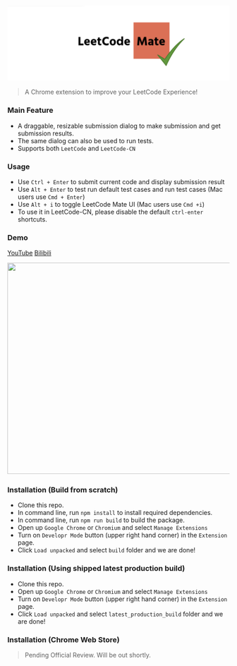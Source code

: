 ![Logo](logo.png)

> A Chrome extension to improve your LeetCode Experience! 


### Main Feature
* A draggable, resizable submission dialog to make submission and get submission results.
* The same dialog can also be used to run tests. 
* Supports both `LeetCode` and `LeetCode-CN`


### Usage
* Use `Ctrl + Enter` to submit current code and display submission result
* Use `Alt + Enter` to test run default test cases and run test cases (Mac users use `Cmd + Enter`)
* Use `Alt + i` to toggle LeetCode Mate UI (Mac users use `Cmd +i`)
* To use it in LeetCode-CN, please disable the default `ctrl-enter` shortcuts.


### Demo
[YouTube](https://youtu.be/-EERA_JScJE)
[Bilibili](https://www.bilibili.com/video/BV1p54y147zK/)

 <img src="demo.gif" style="width:600px;height:479px">
 
### Installation (Build from scratch)
* Clone this repo.
* In command line, run `npm install` to install required dependencies.
* In command line, run `npm run build` to build the package.
* Open up `Google Chrome` or `Chromium` and select `Manage Extensions`
* Turn on `Developr Mode` button (upper right hand corner) in the `Extension` page.
* Click `Load unpacked` and select `build` folder and we are done!


### Installation (Using shipped latest production build)
* Clone this repo.
* Open up `Google Chrome` or `Chromium` and select `Manage Extensions`
* Turn on `Developr Mode` button (upper right hand corner) in the `Extension` page.
* Click `Load unpacked` and select `latest_production_build` folder and we are done!


### Installation (Chrome Web Store)
> Pending Official Review. Will be out shortly.
